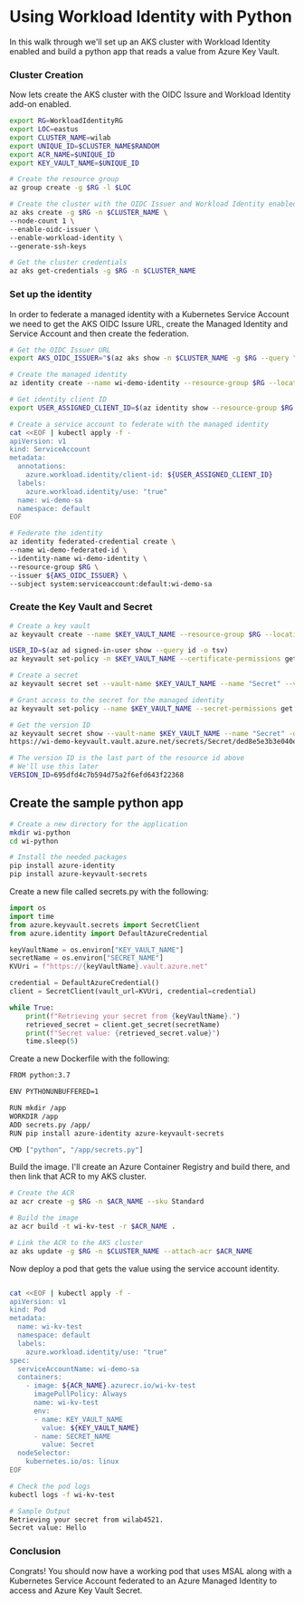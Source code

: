 # Using Workload Identity with Python

In this walk through we'll set up an AKS cluster with Workload Identity enabled and build a python app that reads a value from Azure Key Vault.

### Cluster Creation

Now lets create the AKS cluster with the OIDC Issure and Workload Identity add-on enabled.

```bash
export RG=WorkloadIdentityRG
export LOC=eastus
export CLUSTER_NAME=wilab
export UNIQUE_ID=$CLUSTER_NAME$RANDOM
export ACR_NAME=$UNIQUE_ID
export KEY_VAULT_NAME=$UNIQUE_ID

# Create the resource group
az group create -g $RG -l $LOC

# Create the cluster with the OIDC Issuer and Workload Identity enabled
az aks create -g $RG -n $CLUSTER_NAME \
--node-count 1 \
--enable-oidc-issuer \
--enable-workload-identity \
--generate-ssh-keys

# Get the cluster credentials
az aks get-credentials -g $RG -n $CLUSTER_NAME
```

### Set up the identity 

In order to federate a managed identity with a Kubernetes Service Account we need to get the AKS OIDC Issure URL, create the Managed Identity and Service Account and then create the federation.

```bash
# Get the OIDC Issuer URL
export AKS_OIDC_ISSUER="$(az aks show -n $CLUSTER_NAME -g $RG --query "oidcIssuerProfile.issuerUrl" -otsv)"

# Create the managed identity
az identity create --name wi-demo-identity --resource-group $RG --location $LOC

# Get identity client ID
export USER_ASSIGNED_CLIENT_ID=$(az identity show --resource-group $RG --name wi-demo-identity --query 'clientId' -o tsv)

# Create a service account to federate with the managed identity
cat <<EOF | kubectl apply -f -
apiVersion: v1
kind: ServiceAccount
metadata:
  annotations:
    azure.workload.identity/client-id: ${USER_ASSIGNED_CLIENT_ID}
  labels:
    azure.workload.identity/use: "true"
  name: wi-demo-sa
  namespace: default
EOF

# Federate the identity
az identity federated-credential create \
--name wi-demo-federated-id \
--identity-name wi-demo-identity \
--resource-group $RG \
--issuer ${AKS_OIDC_ISSUER} \
--subject system:serviceaccount:default:wi-demo-sa
```

### Create the Key Vault and Secret

```bash
# Create a key vault
az keyvault create --name $KEY_VAULT_NAME --resource-group $RG --location $LOC

USER_ID=$(az ad signed-in-user show --query id -o tsv)
az keyvault set-policy -n $KEY_VAULT_NAME --certificate-permissions get --object-id $USER_ID

# Create a secret
az keyvault secret set --vault-name $KEY_VAULT_NAME --name "Secret" --value "Hello"

# Grant access to the secret for the managed identity
az keyvault set-policy --name $KEY_VAULT_NAME --secret-permissions get --spn "${USER_ASSIGNED_CLIENT_ID}"

# Get the version ID
az keyvault secret show --vault-name $KEY_VAULT_NAME --name "Secret" -o tsv --query id
https://wi-demo-keyvault.vault.azure.net/secrets/Secret/ded8e5e3b3e040e9bfa5c47d0e28848a

# The version ID is the last part of the resource id above
# We'll use this later
VERSION_ID=695dfd4c7b594d75a2f6efd643f22368
```

## Create the sample python app

```bash
# Create a new directory for the application
mkdir wi-python
cd wi-python

# Install the needed packages
pip install azure-identity
pip install azure-keyvault-secrets
```

Create a new file called secrets.py with the following:

```python
import os
import time
from azure.keyvault.secrets import SecretClient
from azure.identity import DefaultAzureCredential

keyVaultName = os.environ["KEY_VAULT_NAME"]
secretName = os.environ["SECRET_NAME"]
KVUri = f"https://{keyVaultName}.vault.azure.net"

credential = DefaultAzureCredential()
client = SecretClient(vault_url=KVUri, credential=credential)

while True:
    print(f"Retrieving your secret from {keyVaultName}.")
    retrieved_secret = client.get_secret(secretName)
    print(f"Secret value: {retrieved_secret.value}")
    time.sleep(5)
```

Create a new Dockerfile with the following:

```bash
FROM python:3.7

ENV PYTHONUNBUFFERED=1

RUN mkdir /app
WORKDIR /app
ADD secrets.py /app/
RUN pip install azure-identity azure-keyvault-secrets

CMD ["python", "/app/secrets.py"]
```

Build the image. I'll create an Azure Container Registry and build there, and then link that ACR to my AKS cluster.

```bash
# Create the ACR
az acr create -g $RG -n $ACR_NAME --sku Standard

# Build the image
az acr build -t wi-kv-test -r $ACR_NAME .

# Link the ACR to the AKS cluster
az aks update -g $RG -n $CLUSTER_NAME --attach-acr $ACR_NAME
```

Now deploy a pod that gets the value using the service account identity.

```bash

cat <<EOF | kubectl apply -f -
apiVersion: v1
kind: Pod
metadata:
  name: wi-kv-test
  namespace: default
  labels:
    azure.workload.identity/use: "true"  
spec:
  serviceAccountName: wi-demo-sa
  containers:
    - image: ${ACR_NAME}.azurecr.io/wi-kv-test
      imagePullPolicy: Always
      name: wi-kv-test
      env:
      - name: KEY_VAULT_NAME
        value: ${KEY_VAULT_NAME}
      - name: SECRET_NAME
        value: Secret     
  nodeSelector:
    kubernetes.io/os: linux
EOF

# Check the pod logs
kubectl logs -f wi-kv-test

# Sample Output
Retrieving your secret from wilab4521.
Secret value: Hello
```

### Conclusion

Congrats! You should now have a working pod that uses MSAL along with a Kubernetes Service Account federated to an Azure Managed Identity to access and Azure Key Vault Secret.